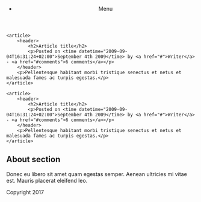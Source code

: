 <!DOCTYPE HTML>
<html>
<head>
    <title>Trang HTML5</title>
    <meta charset="UTF-8">
</head>

<body>

<header>
    <nav>
        <ul>
            <li>Menu</li>
        </ul>
    </nav>
</header>

<section>

    <article>
        <header>
            <h2>Article title</h2>
            <p>Posted on <time datetime="2009-09-04T16:31:24+02:00">September 4th 2009</time> by <a href="#">Writer</a> - <a href="#comments">6 comments</a></p>
        </header>
        <p>Pellentesque habitant morbi tristique senectus et netus et malesuada fames ac turpis egestas.</p>
    </article>

    <article>
        <header>
            <h2>Article title</h2>
            <p>Posted on <time datetime="2009-09-04T16:31:24+02:00">September 4th 2009</time> by <a href="#">Writer</a> - <a href="#comments">6 comments</a></p>
        </header>
        <p>Pellentesque habitant morbi tristique senectus et netus et malesuada fames ac turpis egestas.</p>
    </article>

</section>

<aside>
    <h2>About section</h2>
    <p>Donec eu libero sit amet quam egestas semper. Aenean ultricies mi vitae est. Mauris placerat eleifend leo.</p>
</aside>

<footer>
    <p>Copyright 2017</p>
</footer>

</body>

</html>

